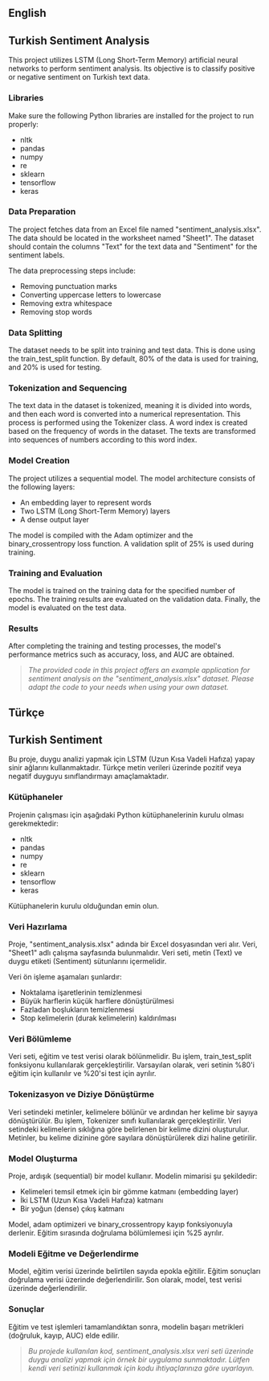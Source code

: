 ## English
## Turkish Sentiment Analysis
This project utilizes LSTM (Long Short-Term Memory) artificial neural networks to perform sentiment analysis. Its objective is to classify positive or negative sentiment on Turkish text data.

### Libraries
Make sure the following Python libraries are installed for the project to run properly:

- nltk
- pandas
- numpy
- re
- sklearn
- tensorflow
- keras

### Data Preparation
The project fetches data from an Excel file named "sentiment_analysis.xlsx". The data should be located in the worksheet named "Sheet1". The dataset should contain the columns "Text" for the text data and "Sentiment" for the sentiment labels.

The data preprocessing steps include:

- Removing punctuation marks
- Converting uppercase letters to lowercase
- Removing extra whitespace
- Removing stop words

### Data Splitting
The dataset needs to be split into training and test data. This is done using the train_test_split function. By default, 80% of the data is used for training, and 20% is used for testing.

### Tokenization and Sequencing
The text data in the dataset is tokenized, meaning it is divided into words, and then each word is converted into a numerical representation. This process is performed using the Tokenizer class. A word index is created based on the frequency of words in the dataset. The texts are transformed into sequences of numbers according to this word index.

### Model Creation
The project utilizes a sequential model. The model architecture consists of the following layers:

- An embedding layer to represent words
- Two LSTM (Long Short-Term Memory) layers
- A dense output layer

The model is compiled with the Adam optimizer and the binary_crossentropy loss function. A validation split of 25% is used during training.

### Training and Evaluation
The model is trained on the training data for the specified number of epochs. The training results are evaluated on the validation data. Finally, the model is evaluated on the test data.

### Results
After completing the training and testing processes, the model's performance metrics such as accuracy, loss, and AUC are obtained.

> *The provided code in this project offers an example application for sentiment analysis on the "sentiment_analysis.xlsx" dataset. Please adapt the code to your needs when using your own dataset.*

## Türkçe
## Turkish Sentiment

Bu proje, duygu analizi yapmak için LSTM (Uzun Kısa Vadeli Hafıza) yapay sinir ağlarını kullanmaktadır. Türkçe metin verileri üzerinde pozitif veya negatif duyguyu sınıflandırmayı amaçlamaktadır.

### Kütüphaneler
Projenin çalışması için aşağıdaki Python kütüphanelerinin kurulu olması gerekmektedir:

- nltk
- pandas
- numpy
- re
- sklearn
- tensorflow
- keras

Kütüphanelerin kurulu olduğundan emin olun.

### Veri Hazırlama
Proje, "sentiment_analysis.xlsx" adında bir Excel dosyasından veri alır. Veri, "Sheet1" adlı çalışma sayfasında bulunmalıdır. Veri seti, metin (Text) ve duygu etiketi (Sentiment) sütunlarını içermelidir.

Veri ön işleme aşamaları şunlardır:

- Noktalama işaretlerinin temizlenmesi
- Büyük harflerin küçük harflere dönüştürülmesi
- Fazladan boşlukların temizlenmesi
- Stop kelimelerin (durak kelimelerin) kaldırılması

### Veri Bölümleme
Veri seti, eğitim ve test verisi olarak bölünmelidir. Bu işlem, train_test_split fonksiyonu kullanılarak gerçekleştirilir. Varsayılan olarak, veri setinin %80'i eğitim için kullanılır ve %20'si test için ayrılır.

### Tokenizasyon ve Diziye Dönüştürme
Veri setindeki metinler, kelimelere bölünür ve ardından her kelime bir sayıya dönüştürülür. Bu işlem, Tokenizer sınıfı kullanılarak gerçekleştirilir. Veri setindeki kelimelerin sıklığına göre belirlenen bir kelime dizini oluşturulur. Metinler, bu kelime dizinine göre sayılara dönüştürülerek dizi haline getirilir.

### Model Oluşturma
Proje, ardışık (sequential) bir model kullanır. Modelin mimarisi şu şekildedir:

- Kelimeleri temsil etmek için bir gömme katmanı (embedding layer)
- İki LSTM (Uzun Kısa Vadeli Hafıza) katmanı
- Bir yoğun (dense) çıkış katmanı

Model, adam optimizeri ve binary_crossentropy kayıp fonksiyonuyla derlenir. Eğitim sırasında doğrulama bölümlemesi için %25 ayrılır.

### Modeli Eğitme ve Değerlendirme
Model, eğitim verisi üzerinde belirtilen sayıda epokla eğitilir. Eğitim sonuçları doğrulama verisi üzerinde değerlendirilir. Son olarak, model, test verisi üzerinde değerlendirilir.

### Sonuçlar
Eğitim ve test işlemleri tamamlandıktan sonra, modelin başarı metrikleri (doğruluk, kayıp, AUC) elde edilir.

> *Bu projede kullanılan kod, sentiment_analysis.xlsx veri seti üzerinde duygu analizi yapmak için örnek bir uygulama sunmaktadır. Lütfen kendi veri setinizi kullanmak için kodu ihtiyaçlarınıza göre uyarlayın.*
